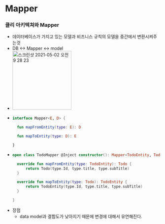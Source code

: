 # Mapper
### 클리 아키텍쳐와 Mapper
* 데이터베이스가 가지고 있는 모델과 비즈니스 규칙의 모델을 중간에서 변환시켜주는것
* DB <-> Mapper <-> model
* <img width="191" alt="스크린샷 2021-05-02 오전 9 28 23" src="https://user-images.githubusercontent.com/51182964/116798307-294f3e00-ab29-11eb-8805-dec97ee7f737.png">
* ```kotlin
  interface Mapper<E, D> {

    fun mapFromEntity(type: E): D

    fun mapToEntity(type: D): E

  }
* ```kotlin
  open class TodoMapper @Inject constructor(): Mapper<TodoEntity, Todo> {

    override fun mapFromEntity(type: TodoEntity): Todo {
        return Todo(type.Id, type.title, type.subTitle)
    }

    override fun mapToEntity(type: Todo): TodoEntity {
        return TodoEntity(type.Id, type.title, type.subTitle)
    }

  }
* 장점
  * data model과 결합도가 낮아지기 때문에 변경에 대해서 유연해진다.
